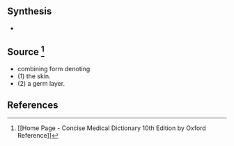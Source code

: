 ## Synthesis
- 
## Source [^1]
- combining form denoting 
- (1) the skin. 
- (2) a germ layer.
## References

[^1]: [[Home Page - Concise Medical Dictionary 10th Edition by Oxford Reference]]